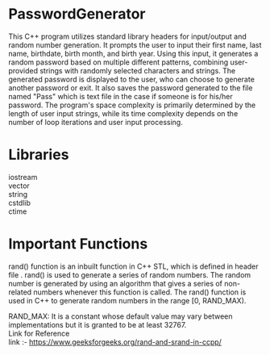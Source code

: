 # PasswordGenerator
This C++ program utilizes standard library headers for input/output and random number generation. It prompts the user to input their first name, last name, birthdate, birth month, and birth year. Using this input, it generates a random password based on multiple different patterns, combining user-provided strings with randomly selected characters and strings. The generated password is displayed to the user, who can choose to generate another password or exit. It also saves the password generated to the file named "Pass" which is text file in the case if someone is for his/her password. The program's space complexity is primarily determined by the length of user input strings, while its time complexity depends on the number of loop iterations and user input processing.
# Libraries
iostream<br>
vector<br>
string<br>
cstdlib<br>
ctime<br>
# Important Functions
rand() function is an inbuilt function in C++ STL, which is defined in header file <cstdlib>. rand() is used to generate a series of random numbers. The random number is generated by using an algorithm that gives a series of non-related numbers whenever this function is called. The rand() function is used in C++ to generate random numbers in the range [0, RAND_MAX).

RAND_MAX: It is a constant whose default value may vary between implementations but it is granted to be at least 32767.
<br>
Link for Reference<br>
link :- https://www.geeksforgeeks.org/rand-and-srand-in-ccpp/
